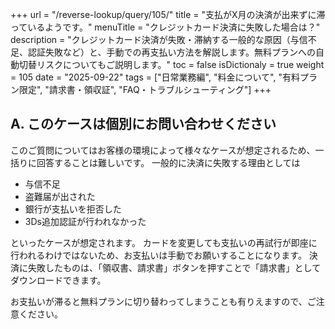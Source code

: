 +++
url = "/reverse-lookup/query/105/"
title = "支払がX月の決済が出来ずに滞っているようです。"
menuTitle = "クレジットカード決済に失敗した場合は？"
description = "クレジットカード決済が失敗・滞納する一般的な原因（与信不足、認証失敗など）と、手動での再支払い方法を解説します。無料プランへの自動切替リスクについてもご説明します。"
toc = false
isDictionaly = true
weight = 105
date = "2025-09-22"
tags = ["日常業務編", "料金について", "有料プラン限定", "請求書・領収証", "FAQ・トラブルシューティング"]
+++

## A. このケースは個別にお問い合わせください

このご質問についてはお客様の環境によって様々なケースが想定されるため、一括りに回答することは難しいです。
一般的に決済に失敗する理由としては

- 与信不足
- 盗難届が出された
- 銀行が支払いを拒否した
- 3Ds追加認証が行われなかった

といったケースが想定されます。
カードを変更しても支払いの再試行が即座に行われるわけではないため、お支払いは手動でお願いすることになります。
決済に失敗したものは、「領収書、請求書」ボタンを押すことで「請求書」としてダウンロードできます。

お支払いが滞ると無料プランに切り替わってしまうことも有りえますので、ご注意ください。
